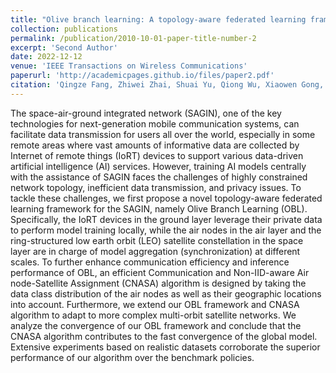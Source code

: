 ```yaml
---
title: "Olive branch learning: A topology-aware federated learning framework for space-air-ground integrated network"
collection: publications
permalink: /publication/2010-10-01-paper-title-number-2
excerpt: 'Second Author'
date: 2022-12-12
venue: 'IEEE Transactions on Wireless Communications'
paperurl: 'http://academicpages.github.io/files/paper2.pdf'
citation: 'Qingze Fang, Zhiwei Zhai, Shuai Yu, Qiong Wu, Xiaowen Gong, and Xu Chen. (2022). &quot;Olive branch learning: A topology-aware federated learning framework for space-air-ground integrated network.&quot; <i>IEEE Transactions on Wireless Communications</i>. 22(7): 4534-4551.'
---
```


The space-air-ground integrated network (SAGIN), one of the key technologies for next-generation mobile communication systems, can facilitate data transmission for users all over the world, especially in some remote areas where vast amounts of informative data are collected by Internet of remote things (IoRT) devices to support various data-driven artificial intelligence (AI) services. However, training AI models centrally with the assistance of SAGIN faces the challenges of highly constrained network topology, inefficient data transmission, and privacy issues. To tackle these challenges, we first propose a novel topology-aware federated learning framework for the SAGIN, namely Olive Branch Learning (OBL). Specifically, the IoRT devices in the ground layer leverage their private data to perform model training locally, while the air nodes in the air layer and the ring-structured low earth orbit (LEO) satellite constellation in the space layer are in charge of model aggregation (synchronization) at different scales. To further enhance communication efficiency and inference performance of OBL, an efficient Communication and Non-IID-aware Air node-Satellite Assignment (CNASA) algorithm is designed by taking the data class distribution of the air nodes as well as their geographic locations into account. Furthermore, we extend our OBL framework and CNASA algorithm to adapt to more complex multi-orbit satellite networks. We analyze the convergence of our OBL framework and conclude that the CNASA algorithm contributes to the fast convergence of the global model. Extensive experiments based on realistic datasets corroborate the superior performance of our algorithm over the benchmark policies.
